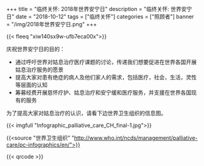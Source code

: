 ﻿+++
title = "临终关怀: 2018年世界安宁日"
description = "临终关怀: 世界安宁日"
date = "2018-10-12"
tags = ["临终关怀"]
categories = ["照顾者"]
banner = "/img/2018年世界安宁日.png"
+++

{{< fleeq "xiw140sx9w-ufb7eca00x">}}

庆祝世界安宁日的目的：

- 通过呼吁世界对姑息治疗医疗课题的讨论，传递我们想要促进在世界各国开展姑息治疗服务的愿景
- 提高大家对患有绝症的病人及他们家人的需求，包括医疗，社会，生活，灵性等层面的认知
- 筹募经费开展慈怀疗护、姑息治疗和安宁缓和医疗服务，并支援在世界各国现有的服务

为了提高大家对姑息治疗的认识，请看下边世界卫生组织的信息图。

{{< imgfull "Infographic_palliative_care_CH_final-1.jpg">}}

{{<source "世界卫生组织" "http://www.who.int/ncds/management/palliative-care/pc-infographics/en/">}}	

{{< qrcode >}}